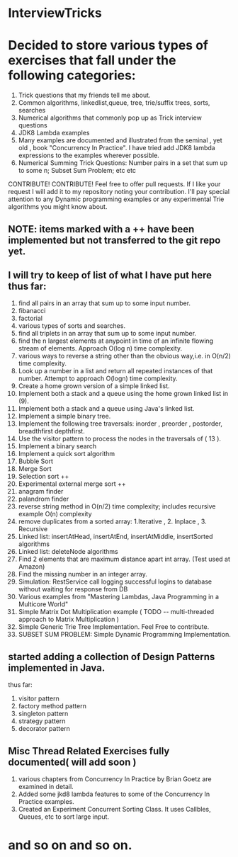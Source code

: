 # InterviewTricks
# Decided to store various types of exercises that fall under the following categories:
1.	Trick questions that my friends tell me about.
2.	Common algorithms, linkedlist,queue, tree, trie/suffix trees, sorts, searches
3.	Numerical algorithms that commonly pop up as Trick interview questions
4.	JDK8 Lambda examples
5.	Many examples are documented and illustrated from the seminal , yet old , book "Concurrency In Practice". I have tried add JDK8 lambda expressions to the examples wherever possible.
6.	Numerical Summing Trick Questions: Number pairs in a set that sum up to some n; Subset Sum Problem; etc etc 

CONTRIBUTE! CONTRIBUTE!
Feel free to offer pull requests. If I like your request I will add it to my repository noting your contribution. I'll pay special attention to any Dynamic programming examples or any experimental Trie algorithms you might know about. 

## NOTE: items marked with a ++  have been implemented but not transferred to the git repo yet.
## I will try to keep of list of what I have put here thus far:
1. find all pairs in an array that sum up to some input number. 
2. fibanacci
3. factorial
4. various types of sorts and searches.
5. find all triplets in an array that sum up to some input number.
6. find the n largest elements at anypoint in time of an infinite flowing stream of elements. Approach O(log n) time complexity.
7. various ways to reverse a string other than the obvious way,i.e. in O(n/2) time complexity.
8. Look up a number in a list and return all repeated instances of that number. Attempt to approach O(logn) time complexity.
9. Create a home grown version of a simple linked list.
10. Implement both a stack and a queue using the home grown linked list in (9).
11. Implement both a stack and a queue using Java's linked list. 
12. Implement a simple binary tree.
13. Implement the following tree traversals: inorder , preorder , postorder, breadthfirst depthfirst.
14. Use the visitor pattern to process the nodes in the traversals of ( 13 ). 
15. Implement a binary search
16. Implement a quick sort algorithm
17. Bubble Sort 
18. Merge Sort 
19. Selection sort ++
20. Experimental external merge sort ++
21. anagram finder
22. palandrom finder
23. reverse string method in O(n/2) time complexity; includes recursive example O(n) complexity
24. remove duplicates from a sorted array: 1.Iterative , 2. Inplace , 3. Recursive  
25. Linked list: insertAtHead, insertAtEnd, insertAtMiddle, insertSorted algorithms 
26. Linked list: deleteNode algorithms 
27. Find 2 elements that are maximum distance apart int array. (Test used at Amazon) 
28. Find the missing number in an integer array. 
29. Simulation: RestService call logging successful logins to database without waiting for response from DB
30. Various examples from "Mastering Lambdas, Java Programming in a Multicore World" 
31. Simple Matrix Dot Multiplication example ( TODO -- multi-threaded approach to Matrix Multiplication ) 
32. Simple Generic Trie Tree Implementation. Feel Free to contribute.
33. SUBSET SUM PROBLEM: Simple Dynamic Programming Implementation. 

## started adding a collection of Design Patterns implemented in Java.

thus far:
1. visitor pattern
2. factory method pattern
3. singleton pattern
4. strategy pattern
5. decorator pattern 

## Misc Thread Related Exercises fully documented( will add soon )
1. various chapters from Concurrency In Practice by Brian Goetz are examined in detail.
2. Added some jkd8 lambda features to some of the Concurrency In Practice examples.
3. Created an Experiment Concurrent Sorting Class. It uses Callbles, Queues, etc to sort large input.

# and so on and so on. 
